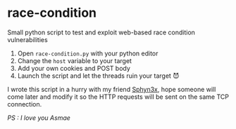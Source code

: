 # race-condition
Small python script to test and exploit web-based race condition vulnerabilities

1. Open `race-condition.py` with your python editor
2. Change the `host` variable to your target
3. Add your own cookies and POST body
5. Launch the script and let the threads ruin your target :smiling_imp:

I wrote this script in a hurry with my friend [Sphyn3x](https://github.com/sphYn3x), hope someone will come later and modify it so the HTTP requests will be sent on the same TCP connection.



*PS : I love you Asmae*
